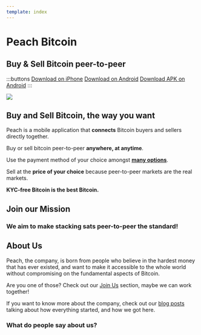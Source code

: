 ```yaml
---
template: index
---
```

<!--[teaser]-->
# Peach Bitcoin

## Buy & Sell Bitcoin <span>peer-to-peer</span>

<div class="inner-wrap">

:::buttons
[Download on iPhone]($iosUrl$)
[Download on Android]($androidUrl$)
[Download APK on Android](/apk/)
:::

![](/img/phones.png)

</div>

<!--[top]-->
## Buy and Sell Bitcoin, the way you want

Peach is a mobile application that **connects** Bitcoin buyers and sellers directly together.

Buy or sell bitcoin peer-to-peer **anywhere, at anytime**.

Use the payment method of your choice amongst **[many options](/how-it-works/#payment)**.

Sell at the **price of your choice** because peer-to-peer markets are the real markets.

**KYC-free Bitcoin is the best Bitcoin.**

<!--[mission]-->
## Join our Mission

### We aim to make stacking sats peer-to-peer the standard!

<!--[about]-->
## About Us

Peach, the company, is born from people who believe in the hardest money that has ever existed, and want to make it accessible to the whole world without compromising on the fundamental aspects of Bitcoin.

Are you one of those? Check out our [Join Us](/join-us/) section, maybe we can work together!

If you want to know more about the company, check out our [blog posts](/blog/) talking about how everything started, and how we got here.

### What do people say about us?

<div id="ap-widget-container" class="ap-widget-container" prod_code="peach" show ="top" bg_color="#FFFFFF" review_bg_color = "#FFFFFF" text_color = "#000000"></div>

